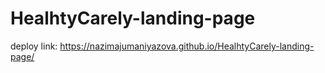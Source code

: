 # HealhtyCarely-landing-page
deploy link:  https://nazimajumaniyazova.github.io/HealhtyCarely-landing-page/
